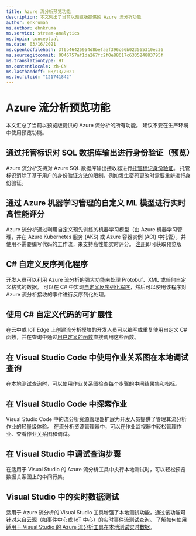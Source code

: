 ```yaml
---
title: Azure 流分析预览功能
description: 本文列出了当前以预览版提供的 Azure 流分析功能
author: enkrumah
ms.author: ebnkruma
ms.service: stream-analytics
ms.topic: conceptual
ms.date: 03/16/2021
ms.openlocfilehash: 3f6b46425954d8befaef396c66b023565310ec36
ms.sourcegitcommit: 0046757af1da267fc2f0e88617c633524883795f
ms.translationtype: HT
ms.contentlocale: zh-CN
ms.lasthandoff: 08/13/2021
ms.locfileid: "121741842"
---
```

# <a name="azure-stream-analytics-preview-features"></a>Azure 流分析预览功能

本文汇总了当前以预览版提供的 Azure 流分析的所有功能。 建议不要在生产环境中使用预览功能。

## <a name="authenticate-to-sql-database-output-with-managed-identities-preview"></a>通过托管标识对 SQL 数据库输出进行身份验证（预览）

Azure 流分析支持对 Azure SQL 数据库输出接收器进行[托管标识身份验证](../active-directory/managed-identities-azure-resources/overview.md)。 托管标识消除了基于用户的身份验证方法的限制，例如发生密码更改时需要重新进行身份验证。 

## <a name="real-time-high-performance-scoring-with-custom-ml-models-managed-by-azure-machine-learning"></a>通过 Azure 机器学习管理的自定义 ML 模型进行实时高性能评分

Azure 流分析通过利用自定义预先训练的机器学习模型（由 Azure 机器学习管理，并在 Azure Kubernetes 服务 (AKS) 或 Azure 容器实例 (ACI) 中托管），并使用不需要编写代码的工作流，来支持高性能实时评分。 [注册](https://aka.ms/asapreview1)即可获取预览版

## <a name="c-custom-de-serializers"></a>C# 自定义反序列化程序
开发人员可以利用 Azure 流分析的强大功能来处理 Protobuf、XML 或任何自定义格式的数据。 可以在 C# 中实现[自定义反序列化程序](custom-deserializer-examples.md)，然后可以使用该程序对 Azure 流分析接收的事件进行反序列化处理。

## <a name="extensibility-with-c-custom-code"></a>使用 C# 自定义代码的可扩展性

在云中或 IoT Edge 上创建流分析模块的开发人员可以编写或重复使用自定义 C# 函数，并在查询中通过[用户定义的函数](stream-analytics-edge-csharp-udf-methods.md)直接调用这些函数。

## <a name="debug-queries-locally-using-job-diagram-in-visual-studio-code"></a>在 Visual Studio Code 中使用作业关系图在本地调试查询

在本地测试查询时，可以使用作业关系图检查每个步骤的中间结果集和指标。

## <a name="explore-jobs-in-visual-studio-code"></a>在 Visual Studio Code 中探索作业

Visual Studio Code 中的流分析资源管理器扩展为开发人员提供了管理其流分析作业的轻量级体验。 在流分析资源管理器中，可以在作业监视器中轻松管理作业、查看作业关系图和调试。

## <a name="debug-query-steps-in-visual-studio"></a>在 Visual Studio 中调试查询步骤

在适用于 Visual Studio 的 Azure 流分析工具中执行本地测试时，可以轻松预览数据关系图上的中间行集。 


## <a name="live-data-testing-in-visual-studio"></a>Visual Studio 中的实时数据测试

适用于 Azure 流分析的 Visual Studio 工具增强了本地测试功能，通过该功能可针对来自云源（如事件中心或 IoT 中心）的实时事件流测试查询。 了解如何[使用适用于 Visual Studio 的 Azure 流分析工具在本地测试实时数据](stream-analytics-live-data-local-testing.md)。


